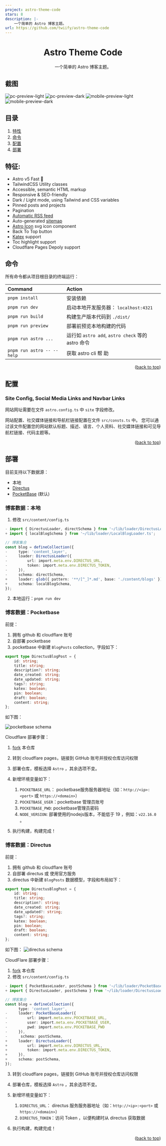```yaml
---
project: astro-theme-code
stars: 8
description: |-
    一个简单的 Astro 博客主题。
url: https://github.com/twiify/astro-theme-code
---
```


<a name="readme-top"></a>

<div align="center">
  <p align="center">
    <h1>Astro Theme Code</h1>
    <p>一个简单的 Astro 博客主题。</p>
</div>

## 截图

![pc-preview-light](./docs/images/pc-preview-light.png)
![pc-preview-dark](./docs/images/pc-preview-dark.png)
![mobile-preview-light](./docs/images/mobile-preview-light.png)
![mobile-preview-dark](./docs/images/mobile-preview-dark.png)

## 目录

1. [特性](#特征)
2. [命令](#命令)
3. [配置](#配置)
4. [部署](#部署)

## 特征:

-   Astro v5 Fast 🚀
-   TailwindCSS Utility classes
-   Accessible, semantic HTML markup
-   Responsive & SEO-friendly
-   Dark / Light mode, using Tailwind and CSS variables
-   Pinned posts and projects
-   Pagination
-   [Automatic RSS feed](https://docs.astro.build/en/guides/rss)
-   Auto-generated [sitemap](https://docs.astro.build/en/guides/integrations-guide/sitemap/)
-   [Astro Icon](https://github.com/natemoo-re/astro-icon) svg icon component
-   Back To Top button
-   [Katex](https://katex.org/) support
-   Toc highlight support
-   Cloudflare Pages Depoly support

## 命令

所有命令都从项目根目录的终端运行：

| Command                    | Action                                            |
| :------------------------- | :------------------------------------------------ |
| `pnpm install`             | 安装依赖                                          |
| `pnpm run dev`             | 启动本地开发服务器： `localhost:4321`             |
| `pnpm run build`           | 构建生产版本代码到 `./dist/`                      |
| `pnpm run preview`         | 部署前预览本地构建的代码                          |
| `pnpm run astro ...`       | 运行如 `astro add`, `astro check` 等的 astro 命令 |
| `pnpm run astro -- --help` | 获取 astro cli 帮 助                              |

<p align="right">(<a href="#readme-top">back to top</a>)</p>

## 配置

### Site Config, Social Media Links and Navbar Links

网站网址需要在文件 `astro.config.ts` 中 `site` 字段修改。

网站配置、社交媒体链接和导航栏链接配置在文件 `src/consts.ts` 中。
您可以通过该文件配置您的网站默认标题、描述、语言、个人资料、社交媒体链接和可见导航栏链接、代码主题等。

<p align="right">(<a href="#readme-top">back to top</a>)</p>

## 部署

目前支持以下数据源：

- 本地
- [Directus](https://github.com/directus/directus)
- [PocketBase](https://github.com/pocketbase/pocketbase) (默认)

### 博客数据：本地

1. 修改 `src/content/config.ts`

```ts
- import { DirectusLoader, directSchema } from '~/lib/loader/DirectusLoader';
+ import { localBlogSchema } from '~/lib/loader/LocalBlogLoader.ts';

// 博客集合
const blog = defineCollection({
-     type: 'content_layer',
-     loader: DirectusLoader({
-         url: import.meta.env.DIRECTUS_URL,
-         token: import.meta.env.DIRECTUS_TOKEN,
-     }),
-     schema: directSchema,
+     loader: glob({ pattern: '**/[^_]*.md', base: './content/blogs' }),
+     schema: localBlogSchema,
});
```
2. 本地运行：`pnpm run dev`

### 博客数据：Pocketbase

前提：
1. 拥有 github 和 cloudflare 账号
2. 自部署 pocketbase
3. pocketbase 中新建 `BlogPosts` collection，字段如下：

```ts
export type DirectusBlogPost = {
    id: string;
    title: string;
    description?: string;
    date_created: string;
    date_updated: string;
    tags?: string;
    katex: boolean;
    pin: boolean;
    draft: boolean;
    content: string;
};
```

如下图：

![pocketbase schema](./docs/images/pocketbase_schema.png)

Cloudflare 部署步骤：

1. [fork](https://github.com/twiify/astro-theme-code/fork) 本仓库
2. 转到 cloudflare pages，链接到 GitHub 账号并授权仓库访问权限
3. 部署仓库，模板选择 `Astro` ，其余选项不变。
4. 新增环境变量如下：

    1. `POCKETBASE_URL`： pocketbase服务服务器地址（如：`http://<ip>:<port>` 或 `https://<domain>`）
    2. `POCKETBASE_USER`：pocketbase 管理员账号
    3. `POCKETBASE_PWD`: pocketbase管理员密码
    4. `NODE_VERSION`: 部署使用的nodejs版本，不能低于 19 ，例如：`v22.16.0` 。

5. 执行构建，构建完成！

### 博客数据：Directus

前提：

1. 拥有 github 和 cloudflare 账号
2. 自部署 directus 或 使用官方服务
3. directus 中新建 `BlogPosts` 数据模型，字段和布局如下：

```ts
export type DirectusBlogPost = {
    id: string;
    title: string;
    description?: string;
    date_created: string;
    date_updated?: string;
    tags?: string;
    katex: boolean;
    pin: boolean;
    draft: boolean;
    content: string;
};
```

如下图：
![directus schema](./docs/images/directus_schema.png)

CloudFlare 部署步骤：

1. [fork](https://github.com/twiify/astro-theme-code/fork) 本仓库
2. 修改 `src/content/config.ts`

```ts
- import { PocketBaseLoader, postSchema } from '~/lib/loader/PocketBaseLoader';
+ import { DirectusLoader, postSchema } from '~/lib/loader/DirectusLoader';

// 博客集合
const blog = defineCollection({
      type: 'content_layer',
-     loader: PocketBaseLoader({
-         url: import.meta.env.POCKETBASE_URL,
-         user: import.meta.env.POCKETBASE_USER,
-         pwd: import.meta.env.POCKETBASE_PWD
-     }),
-      schema: postSchema,
+     loader: DirectusLoader({
+         url: import.meta.env.DIRECTUS_URL,
+         token: import.meta.env.DIRECTUS_TOKEN,
+     }),
+     schema: postSchema,
});
```

3. 转到 cloudflare pages，链接到 GitHub 账号并授权仓库访问权限
4. 部署仓库，模板选择 `Astro` ，其余选项不变。
5. 新增环境变量如下：

    1. `DIRECTUS_URL`： directus 服务服务器地址（如：`http://<ip>:<port>` 或 `https://<domain>`）
    2. `DIRECTUS_TOKEN`：访问 Token ，以便构建时从 directus 获取数据

5. 执行构建，构建完成！

<p align="right">(<a href="#readme-top">back to top</a>)</p>

